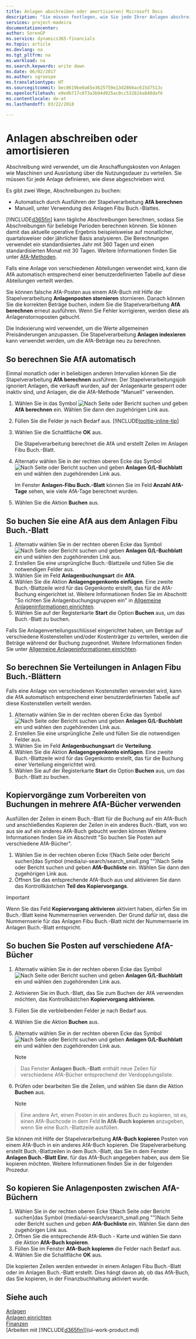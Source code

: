 ```yaml
---
title: Anlagen abschreiben oder amortisieren| Microsoft Docs
description: "Sie müssen festlegen, wie Sie jede Ihrer Anlagen abschreiben oder amortisieren."
services: project-madeira
documentationcenter: 
author: SorenGP
ms.service: dynamics365-financials
ms.topic: article
ms.devlang: na
ms.tgt_pltfrm: na
ms.workload: na
ms.search.keywords: write down
ms.date: 06/02/2017
ms.author: sgroespe
ms.translationtype: HT
ms.sourcegitcommit: bec0619be0a65e3625759e13d2866ac615d7513c
ms.openlocfilehash: e9edb717c073a3b94d925ac0cc532824a848daf6
ms.contentlocale: de-at
ms.lasthandoff: 03/22/2018

---
```

# <a name="depreciate-or-amortize-fixed-assets"></a>Anlagen abschreiben oder amortisieren
Abschreibung wird verwendet, um die Anschaffungskosten von Anlagen wie Maschinen und Ausrüstung über die Nutzungsdauer zu verteilen. Sie müssen für jede Anlage definieren, wie diese abgeschrieben wird.  

 Es gibt zwei Wege, Abschreibungen zu buchen:  

* Automatisch durch Ausführen der Stapelverarbeitung **AfA berechnen**  
* Manuell, unter Verwendung des Anlagen Fibu Buch.-Blattes.  

[!INCLUDE[d365fin](includes/d365fin_md.md)] kann tägliche Abschreibungen berechnen, sodass Sie Abschreibungen für beliebige Perioden berechnen können. Sie können damit das aktuelle operative Ergebnis beispielsweise auf monatlicher, quartalsweiser oder jährlicher Basis analysieren. Die Berechnungen verwendet ein standardisiertes Jahr mit 360 Tagen und einen standardisierten Monat mit 30 Tagen. Weitere Informationen finden Sie unter [AfA-Methoden](fa-depreciation-methods.md).  

Falls eine Anlage von verschiedenen Abteilungen verwendet wird, kann die AfA automatisch entsprechend einer benutzerdefinierten Tabelle auf diese Abteilungen verteilt werden.  

Sie können falsche AfA-Posten aus einem AfA-Buch mit Hilfe der Stapelverarbeitung **Anlagenposten stornieren** stornieren. Danach können Sie die korrekten Beträge buchen, indem Sie die Stapelverarbeitung **AfA berechnen** erneut ausführen. Wenn Sie Fehler korrigieren, werden diese als Anlagenstornoposten gebucht.  

Die Indexierung wird verwendet, um die Werte allgemeinen Preisänderungen anzupassen. Die Stapelverarbeitung **Anlagen indexieren** kann verwendet werden, um die AfA-Beträge neu zu berechnen.  

## <a name="to-calculate-depreciation-automatically"></a>So berechnen Sie AfA automatisch
Einmal monatlich oder in beliebigen anderen Intervallen können Sie die Stapelverarbeitung **AfA berechnen** ausführen. Der Stapelverarbeitungsjob ignoriert Anlagen, die verkauft wurden, auf der Anlagenkarte gesperrt oder inaktiv sind, und Anlagen, die die AfA-Methode "Manuell" verwenden.  

1. Wählen Sie in das Symbol ![Nach Seite oder Bericht suchen](media/ui-search/search_small.png "Nach Seite oder Bericht suchen") und geben **AfA berechnen** ein. Wählen Sie dann den zugehörigen Link aus.  
2. Füllen Sie die Felder je nach Bedarf aus. [!INCLUDE[tooltip-inline-tip](includes/tooltip-inline-tip_md.md)]  
3. Wählen Sie die Schaltfläche **OK** aus.  

    Die Stapelverarbeitung berechnet die AfA und erstellt Zeilen im Anlagen Fibu Buch.-Blatt.  
4. Alternativ wählen Sie in der rechten oberen Ecke das Symbol ![Nach Seite oder Bericht suchen](media/ui-search/search_small.png "Nach Seite oder Bericht suchen") und geben **Anlagen G/L-Buchblatt** ein und wählen den zugehörenden Link aus.  

    Im Fenster **Anlagen-Fibu Buch.-Blatt** können Sie im Feld **Anzahl AfA-Tage** sehen, wie viele AfA-Tage berechnet wurden.  
5. Wählen Sie die Aktion **Buchen** aus.  

## <a name="to-post-depreciation-manually-from-the-fixed-asset-gl-journal"></a>So buchen Sie eine AfA aus dem Anlagen Fibu Buch.-Blatt
1. Alternativ wählen Sie in der rechten oberen Ecke das Symbol ![Nach Seite oder Bericht suchen](media/ui-search/search_small.png "Nach Seite oder Bericht suchen") und geben **Anlagen G/L-Buchblatt** ein und wählen den zugehörenden Link aus.  
2. Erstellen Sie eine ursprüngliche Buch.-Blattzeile und füllen Sie die notwendigen Felder aus.  
3. Wählen Sie im Feld **Anlagenbuchungsart** die **AfA**.  
4. Wählen Sie die Aktion **Anlagengegenkonto einfügen**. Eine zweite Buch.-Blattzeile wird für das Gegenkonto erstellt, das für die AfA-Buchung eingerichtet ist. Weitere Informationen finden Sie im Abschnitt "So richten Sie Anlagenbuchungsgruppen ein" in [ Allgemeine Anlageninformationen einrichten](fa-how-setup-general.md).  
5. Wählen Sie auf der Registerkarte **Start** die Option **Buchen** aus, um das Buch.-Blatt zu buchen.  

Falls Sie Anlagenverteilungsschlüssel eingerichtet haben, um Beträge auf verschiedene Kostenstellen und/oder Kostenträger zu verteilen, werden die Beträge während der Buchung zugeordnet. Weitere Informationen finden Sie unter [Allgemeine Anlageninformationen einrichten](fa-how-setup-general.md).  

## <a name="to-calculate-allocations-in-the-fixed-asset-gl-journal"></a>So berechnen Sie Verteilungen in Anlagen Fibu Buch.-Blättern
Falls eine Anlage von verschiedenen Kostenstellen verwendet wird, kann die AfA automatisch entsprechend einer benutzerdefinierten Tabelle auf diese Kostenstellen verteilt werden.  

1. Alternativ wählen Sie in der rechten oberen Ecke das Symbol ![Nach Seite oder Bericht suchen](media/ui-search/search_small.png "Nach Seite oder Bericht suchen") und geben **Anlagen G/L-Buchblatt** ein und wählen den zugehörenden Link aus.  
2. Erstellen Sie eine ursprüngliche Zeile und füllen Sie die notwendigen Felder aus.
3. Wählen Sie im Feld **Anlagenbuchungsart** die **Verteilung**.  
4. Wählen Sie die Aktion **Anlagengegenkonto einfügen**. Eine zweite Buch.-Blattzeile wird für das Gegenkonto erstellt, das für die Buchung einer Verteilung eingerichtet wird.  
5. Wählen Sie auf der Registerkarte **Start** die Option **Buchen** aus, um das Buch.-Blatt zu buchen.  

## <a name="use-duplication-lists-to-prepare-to-post-to-multiple-depreciation-books"></a>Kopiervorgänge zum Vorbereiten von Buchungen in mehrere AfA-Bücher verwenden
Ausfüllen der Zeilen in einem Buch.-Blatt für die Buchung auf ein AfA-Buch und anschließendes Kopieren der Zeilen in ein anderes Buch.-Blatt, von wo aus sie auf ein anderes AfA-Buch gebucht werden können Weitere Informationen finden Sie im Abschnitt "So buchen Sie Posten auf verschiedene AfA-Bücher".

1. Wählen Sie in der rechten oberen Ecke ![Nach Seite oder Bericht suchen]das Symbol (media/ui-search/search_small.png "")Nach Seite oder Bericht suchen und geben **AfA-Buchliste** ein. Wählen Sie dann den zugehörigen Link aus.  
2. Öffnen Sie das entsprechende AfA-Buch aus und aktivieren Sie dann das Kontrollkästchen **Teil des Kopiervorgangs**.  

> [!IMPORTANT]  
>   Wenn Sie das Feld **Kopiervorgang aktivieren** aktiviert haben, dürfen Sie im Buch.-Blatt keine Nummernserien verwenden. Der Grund dafür ist, dass die Nummernserie für das Anlagen Fibu Buch.-Blatt nicht der Nummernserie im Anlagen Buch.-Blatt entspricht.  

## <a name="to-post-entries-to-different-depreciation-books"></a>So buchen Sie Posten auf verschiedene AfA-Bücher
1. Alternativ wählen Sie in der rechten oberen Ecke das Symbol ![Nach Seite oder Bericht suchen](media/ui-search/search_small.png "Nach Seite oder Bericht suchen") und geben **Anlagen G/L-Buchblatt** ein und wählen den zugehörenden Link aus.  
2. Aktivieren Sie im Buch.-Blatt, das Sie zum Buchen der AfA verwenden möchten, das Kontrollkästchen **Kopiervorgang aktivieren**.  
3. Füllen Sie die verbleibenden Felder je nach Bedarf aus.  
4. Wählen Sie die Aktion **Buchen** aus.  
5. Alternativ wählen Sie in der rechten oberen Ecke das Symbol ![Nach Seite oder Bericht suchen](media/ui-search/search_small.png "Nach Seite oder Bericht suchen") und geben **Anlagen G/L-Buchblatt** ein und wählen den zugehörenden Link aus.  

    > [!NOTE]  
>   Das Fenster **Anlagen Buch.-Blatt** enthält neue Zeilen für verschiedene AfA-Bücher entsprechend der Verdopplungsliste.  
6. Prüfen oder bearbeiten Sie die Zeilen, und wählen Sie dann die Aktion **Buchen** aus.  

    > [!NOTE]  
>   Eine andere Art, einen Posten in ein anderes Buch zu kopieren, ist es, einen AfA-Buchcode in dem Feld **In AfA-Buch kopieren** anzugeben, wenn Sie eine Buch.-Blattzeile ausfüllen.  

Sie können mit Hilfe der Stapelverarbeitung **AfA-Buch kopieren** Posten von einem AfA-Buch in ein anderes AfA-Buch kopieren. Die Stapelverarbeitung erstellt Buch.-Blattzeilen in dem Buch.-Blatt, das Sie in dem Fenster **Anlagen Buch.-Blatt Einr.** für das AfA-Buch angegeben haben, aus dem Sie kopieren möchten. Weitere Informationen finden Sie in der folgenden Prozedur.  

## <a name="to-copy-fixed-asset-ledger-entries-between-depreciation-books"></a>So kopieren Sie Anlagenposten zwischen AfA-Büchern
1. Wählen Sie in der rechten oberen Ecke ![Nach Seite oder Bericht suchen]das Symbol (media/ui-search/search_small.png "")Nach Seite oder Bericht suchen und geben **AfA-Buchliste** ein. Wählen Sie dann den zugehörigen Link aus.  
2. Öffnen Sie die entsprechende AfA-Buch - Karte und wählen Sie dann die Aktion **AfA-Buch kopieren**.  
3. Füllen Sie im Fenster **AfA-Buch kopieren** die Felder nach Bedarf aus.  
4. Wählen Sie die Schaltfläche **OK** aus.  

Die kopierten Zeilen werden entweder in einem Anlagen Fibu Buch.-Blatt oder im Anlagen Buch.-Blatt erstellt. Dies hängt davon ab, ob das AfA-Buch, das Sie kopieren, in der Finanzbuchhaltung aktiviert wurde.  

## <a name="see-also"></a>Siehe auch
[Anlagen](fa-manage.md)  
[Anlagen einrichten](fa-setup.md)  
[Finanzen](finance.md)  
[Arbeiten mit [!INCLUDE[d365fin](includes/d365fin_md.md)]](ui-work-product.md)  

